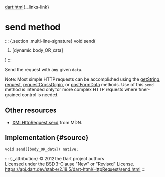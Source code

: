 [dart:html](../../dart-html/dart-html-library){._links-link}

send method
===========

::: {.section .multi-line-signature}
void send(

1.  \[dynamic body\_OR\_data\]

)
:::

Send the request with any given `data`.

Note: Most simple HTTP requests can be accomplished using the
[getString](getstring), [request](request),
[requestCrossOrigin](requestcrossorigin), or
[postFormData](postformdata) methods. Use of this `send` method is
intended only for more complex HTTP requests where finer-grained control
is needed.

Other resources
---------------

-   [XMLHttpRequest.send](https://developer.mozilla.org/en-US/docs/DOM/XMLHttpRequest#send%28%29)
    from MDN.

Implementation {#source}
--------------

``` {.language-dart data-language="dart"}
void send([body_OR_data]) native;
```

::: {._attribution}
© 2012 the Dart project authors\
Licensed under the BSD 3-Clause \"New\" or \"Revised\" License.\
<https://api.dart.dev/stable/2.18.5/dart-html/HttpRequest/send.html>
:::
